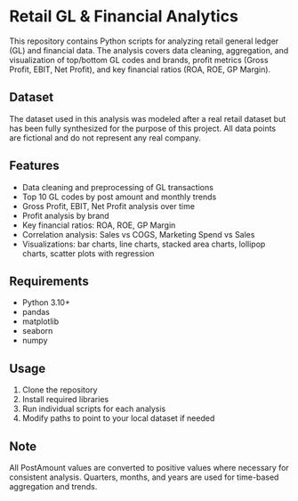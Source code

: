 # Retail GL & Financial Analytics

This repository contains Python scripts for analyzing retail general ledger (GL) and financial data. The analysis covers data cleaning, aggregation, and visualization of top/bottom GL codes and brands, profit metrics (Gross Profit, EBIT, Net Profit), and key financial ratios (ROA, ROE, GP Margin).  

## Dataset

The dataset used in this analysis was modeled after a real retail dataset but has been fully synthesized for the purpose of this project. All data points are fictional and do not represent any real company.

## Features

- Data cleaning and preprocessing of GL transactions
- Top 10 GL codes by post amount and monthly trends
- Gross Profit, EBIT, Net Profit analysis over time
- Profit analysis by brand
- Key financial ratios: ROA, ROE, GP Margin
- Correlation analysis: Sales vs COGS, Marketing Spend vs Sales
- Visualizations: bar charts, line charts, stacked area charts, lollipop charts, scatter plots with regression

## Requirements

- Python 3.10+
- pandas
- matplotlib
- seaborn
- numpy

## Usage

1. Clone the repository
2. Install required libraries
3. Run individual scripts for each analysis
4. Modify paths to point to your local dataset if needed

## Note

All PostAmount values are converted to positive values where necessary for consistent analysis. Quarters, months, and years are used for time-based aggregation and trends.

